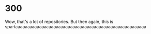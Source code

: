 # 300
Wow, that's a lot of repositories. But then again, this is spartaaaaaaaaaaaaaaaaaaaaaaaaaaaaaaaaaaaaaaaaaaaaaaaaaaaaaaa
